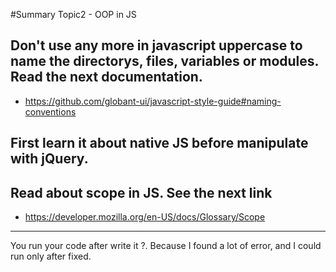 #Summary Topic2 - OOP in JS

## Don't use any more in javascript uppercase to name the directorys, files, variables or modules. Read the next documentation.
* https://github.com/globant-ui/javascript-style-guide#naming-conventions

## First learn it about native JS before manipulate with jQuery.

## Read about scope in JS. See the next link
* https://developer.mozilla.org/en-US/docs/Glossary/Scope

-----

You run your code after write it ?. Because I found a lot of error, and I could run only after fixed.

